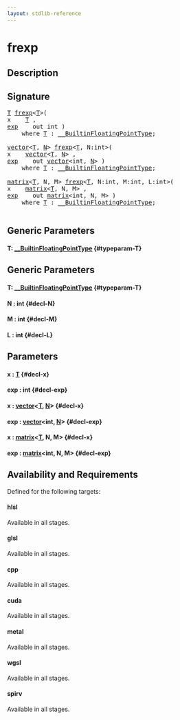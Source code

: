 ```yaml
---
layout: stdlib-reference
---
```


# frexp

## Description





## Signature 

<pre>
<a href="/stdlib-reference/global-decls/frexp#typeparam-T" class="code_type">T</a> <a href="/stdlib-reference/global-decls/frexp">frexp</a>&lt;<a href="/stdlib-reference/global-decls/frexp#typeparam-T" class="code_type">T</a>&gt;(
x    <a href="/stdlib-reference/global-decls/frexp#typeparam-T" class="code_type">T</a> ,
<a href="/stdlib-reference/global-decls/exp">exp</a>    out int )
    <span class='code_keyword'>where</span> <a href="/stdlib-reference/global-decls/frexp#typeparam-T" class="code_type">T</a> : <a href="/stdlib-reference/interfaces/BuiltinFloatingPointType/index">__BuiltinFloatingPointType</a>;

<a href="/stdlib-reference/types/vector/index">vector</a>&lt;<a href="/stdlib-reference/types/vector/index#typeparam-T" class="code_type">T</a>, <a href="/stdlib-reference/types/vector/index#decl-N" class="code_var">N</a>&gt; <a href="/stdlib-reference/global-decls/frexp">frexp</a>&lt;<a href="/stdlib-reference/global-decls/frexp#typeparam-T" class="code_type">T</a>, N:int&gt;(
x    <a href="/stdlib-reference/types/vector/index">vector</a>&lt;<a href="/stdlib-reference/types/vector/index#typeparam-T" class="code_type">T</a>, <a href="/stdlib-reference/types/vector/index#decl-N" class="code_var">N</a>&gt; ,
<a href="/stdlib-reference/global-decls/exp">exp</a>    out <a href="/stdlib-reference/types/vector/index">vector</a>&lt;int, <a href="/stdlib-reference/types/vector/index#decl-N" class="code_var">N</a>&gt; )
    <span class='code_keyword'>where</span> <a href="/stdlib-reference/global-decls/frexp#typeparam-T" class="code_type">T</a> : <a href="/stdlib-reference/interfaces/BuiltinFloatingPointType/index">__BuiltinFloatingPointType</a>;

<a href="/stdlib-reference/types/matrix/index">matrix</a>&lt;<a href="/stdlib-reference/types/matrix/T" class="code_type">T</a>, N, M&gt; <a href="/stdlib-reference/global-decls/frexp">frexp</a>&lt;<a href="/stdlib-reference/global-decls/frexp#typeparam-T" class="code_type">T</a>, N:int, M:int, L:int&gt;(
x    <a href="/stdlib-reference/types/matrix/index">matrix</a>&lt;<a href="/stdlib-reference/types/matrix/T" class="code_type">T</a>, N, M&gt; ,
<a href="/stdlib-reference/global-decls/exp">exp</a>    out <a href="/stdlib-reference/types/matrix/index">matrix</a>&lt;int, N, M&gt; )
    <span class='code_keyword'>where</span> <a href="/stdlib-reference/global-decls/frexp#typeparam-T" class="code_type">T</a> : <a href="/stdlib-reference/interfaces/BuiltinFloatingPointType/index">__BuiltinFloatingPointType</a>;

</pre>

## Generic Parameters

#### T: [\_\_BuiltinFloatingPointType](/stdlib-reference/interfaces/BuiltinFloatingPointType/index) {#typeparam-T}

## Generic Parameters

#### T: [\_\_BuiltinFloatingPointType](/stdlib-reference/interfaces/BuiltinFloatingPointType/index) {#typeparam-T}
#### N  : int {#decl-N}
#### M  : int {#decl-M}
#### L  : int {#decl-L}

## Parameters

#### x  : [T](/stdlib-reference/global-decls/frexp#typeparam-T) {#decl-x}
#### exp  : int {#decl-exp}
#### x  : [vector](/stdlib-reference/types/vector/index)\<[T](/stdlib-reference/types/vector/index#typeparam-T), [N](/stdlib-reference/types/vector/index#decl-N)\> {#decl-x}
#### exp  : [vector](/stdlib-reference/types/vector/index)\<int, [N](/stdlib-reference/types/vector/index#decl-N)\> {#decl-exp}
#### x  : [matrix](/stdlib-reference/types/matrix/index)\<[T](/stdlib-reference/types/matrix/T), N, M\> {#decl-x}
#### exp  : [matrix](/stdlib-reference/types/matrix/index)\<int, N, M\> {#decl-exp}

## Availability and Requirements

Defined for the following targets:

#### hlsl
Available in all stages.

#### glsl
Available in all stages.

#### cpp
Available in all stages.

#### cuda
Available in all stages.

#### metal
Available in all stages.

#### wgsl
Available in all stages.

#### spirv
Available in all stages.



